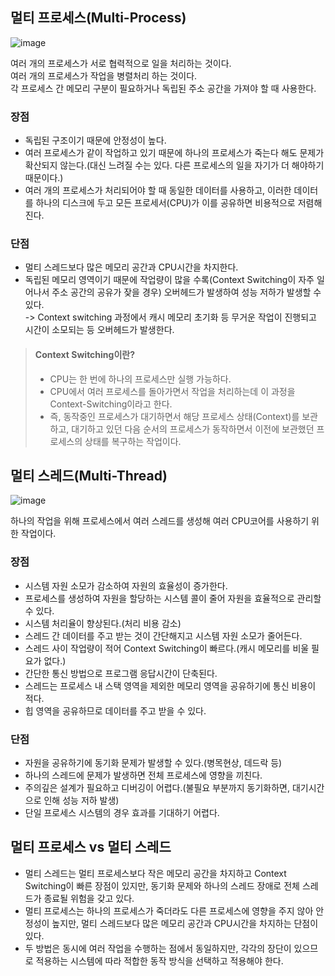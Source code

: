 ## **멀티 프로세스(Multi-Process)**
![image](https://velog.velcdn.com/images%2Fxxhaileypark%2Fpost%2Fdfb68a5a-60e2-4e41-8ded-415b0df0ae0d%2FScreen%20Shot%202022-01-14%20at%203.42.08%20PM.png)

여러 개의 프로세스가 서로 협력적으로 일을 처리하는 것이다.   
여러 개의 프로세스가 작업을 병렬처리 하는 것이다.   
각 프로세스 간 메모리 구분이 필요하거나 독립된 주소 공간을 가져야 할 때 사용한다.

### **장점**
+ 독립된 구조이기 때문에 안정성이 높다.
+ 여러 프로세스가 같이 작업하고 있기 때문에 하나의 프로세스가 죽는다 해도 문제가 확산되지 않는다.(대신 느려질 수는 있다. 다른 프로세스의 일을 자기가 더 해야하기 때문이다.)
+ 여러 개의 프로세스가 처리되어야 할 때 동일한 데이터를 사용하고, 이러한 데이터를 하나의 디스크에 두고 모든 프로세서(CPU)가 이를 공유하면 비용적으로 저렴해진다.

### **단점**
+ 멀티 스레드보다 많은 메모리 공간과 CPU시간을 차지한다.
+ 독립된 메모리 영역이기 때문에 작업량이 많을 수록(Context Switching이 자주 일어나서 주소 공간의 공유가 잦을 경우) 오버헤드가 발생하여 성능 저하가 발생할 수 있다.   
    -> Context switching 과정에서 캐시 메모리 초기화 등 무거운 작업이 진행되고 시간이 소모되는 등 오버헤드가 발생한다.
> #### **Context Switching이란?**
> + CPU는 한 번에 하나의 프로세스만 실행 가능하다.
> + CPU에서 여러 프로세스를 돌아가면서 작업을 처리하는데 이 과정을 Context-Switching이라고 한다.
> + 즉, 동작중인 프로세스가 대기하면서 해당 프로세스 상태(Context)를 보관하고, 대기하고 있던 다음 순서의 프로세스가 동작하면서 이전에 보관했던 프로세스의 상태를 복구하는 작업이다.

## **멀티 스레드(Multi-Thread)**
![image](https://velog.velcdn.com/images%2Fxxhaileypark%2Fpost%2F01dd869c-5915-4cf9-aac4-6fb51c2dbd94%2FScreen%20Shot%202022-01-14%20at%2010.54.08%20AM.png)

하나의 작업을 위해 프로세스에서 여러 스레드를 생성해 여러 CPU코어를 사용하기 위한 작업이다.

### **장점**
+ 시스템 자원 소모가 감소하여 자원의 효율성이 증가한다.
+ 프로세스를 생성하여 자원을 할당하는 시스템 콜이 줄어 자원을 효율적으로 관리할 수 있다.
+ 시스템 처리율이 향상된다.(처리 비용 감소)
+ 스레드 간 데이터를 주고 받는 것이 간단해지고 시스템 자원 소모가 줄어든다.
+ 스레드 사이 작업량이 적어 Context Switching이 빠르다.(캐시 메모리를 비울 필요가 없다.)
+ 간단한 통신 방법으로 프로그램 응답시간이 단축된다.
+ 스레드는 프로세스 내 스택 영역을 제외한 메모리 영역을 공유하기에 통신 비용이 적다.
+ 힙 영역을 공유하므로 데이터를 주고 받을 수 있다.

### **단점**
+ 자원을 공유하기에 동기화 문제가 발생할 수 있다.(병목현상, 데드락 등)
+ 하나의 스레드에 문제가 발생하면 전체 프로세스에 영향을 끼친다.
+ 주의깊은 설계가 필요하고 디버깅이 어렵다.(불필요 부분까지 동기화하면, 대기시간으로 인해 성능 저하 발생)
+ 단일 프로세스 시스템의 경우 효과를 기대하기 어렵다.

## **멀티 프로세스 vs 멀티 스레드**
+ 멀티 스레드는 멀티 프로세스보다 작은 메모리 공간을 차지하고 Context Switching이 빠른 장점이 있지만, 동기화 문제와 하나의 스레드 장애로 전체 스레드가 종료될 위험을 갖고 있다.
+ 멀티 프로세스는 하나의 프로세스가 죽더라도 다른 프로세스에 영향을 주지 않아 안정성이 높지만, 멀티 스레드보다 많은 메모리 공간과 CPU시간을 차지하는 단점이 있다.
+ 두 방법은 동시에 여러 작업을 수행하는 점에서 동일하지만, 각각의 장단이 있으므로 적용하는 시스템에 따라 적합한 동작 방식을 선택하고 적용해야 한다.